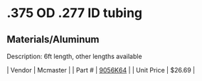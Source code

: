 # .375 OD .277 ID tubing
## Materials/Aluminum
Description: 	6ft length, other lengths available 

| Vendor | Mcmaster | 
| Part # | [9056K64](http://www.mcmaster.com/) | 
| Unit Price | $26.69 | 
